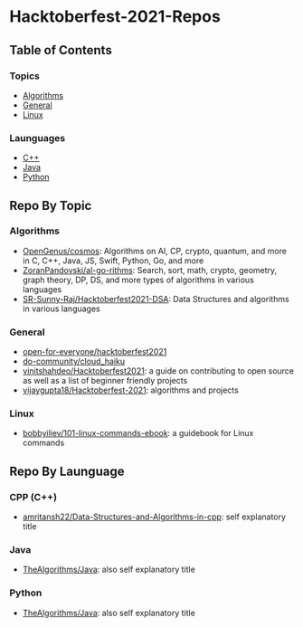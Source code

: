 # Hacktoberfest-2021-Repos
## Table of Contents
### Topics
* [Algorithms](#algorithms)
* [General](#general)
* [Linux](#linux)

### Launguages
* [C++](#cpp-c)
* [Java](#java)
* [Python](#python)

## Repo By Topic
### Algorithms
* [OpenGenus/cosmos](https://github.com/OpenGenus/cosmos): Algorithms on AI, CP, crypto, quantum, and more in C, C++, Java, JS, Swift, Python, Go, and more
* [ZoranPandovski/al-go-rithms](https://github.com/ZoranPandovski/al-go-rithms): Search, sort, math, crypto, geometry, graph theory, DP, DS, and more types of algorithms in various languages
* [SR-Sunny-Raj/Hacktoberfest2021-DSA](https://github.com/SR-Sunny-Raj/Hacktoberfest2021-DSA): Data Structures and algorithms in various languages

### General
* [open-for-everyone/hacktoberfest2021](https://github.com/open-for-everyone/hacktoberfest2021)
* [do-community/cloud_haiku](https://github.com/do-community/cloud_haiku)
* [vinitshahdeo/Hacktoberfest2021](https://github.com/vinitshahdeo/Hacktoberfest2021): a guide on contributing to open source as well as a list of beginner friendly projects
* [vijaygupta18/Hacktoberfest-2021](https://github.com/vijaygupta18/Hacktoberfest-2021): algorithms and projects

### Linux
* [bobbyiliev/101-linux-commands-ebook](https://github.com/bobbyiliev/101-linux-commands-ebook): a guidebook for Linux commands

## Repo By Launguage
### CPP (C++)
* [amritansh22/Data-Structures-and-Algorithms-in-cpp](https://github.com/amritansh22/Data-Structures-and-Algorithms-in-cpp): self explanatory title
### Java 
* [TheAlgorithms/Java](https://github.com/TheAlgorithms/Java): also self explanatory title
### Python
* [TheAlgorithms/Java](https://github.com/TheAlgorithms/Python): also self explanatory title